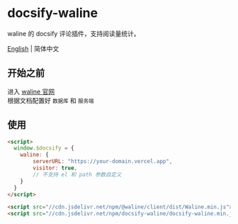 
# docsify-waline

waline 的 docsify 评论插件，支持阅读量统计。

[English](README.md) | 简体中文

## 开始之前

进入 [waline 官网](https://waline.js.org/guide/get-started.html)  
根据文档配置好 `数据库` 和 `服务端`

## 使用

```html
<script>
  window.$docsify = {
    waline: {
        serverURL: "https://your-domain.vercel.app",
        visitor: true,
        // 不支持 el 和 path 参数自定义
    }
  }
</script>

<script src="//cdn.jsdelivr.net/npm/@waline/client/dist/Waline.min.js"></script>
<script src="//cdn.jsdelivr.net/npm/docsify-waline/docsify-waline.min.js"></script>

```
